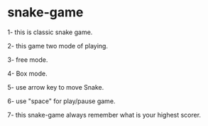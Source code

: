 # snake-game

1- this is classic snake game.

2- this game two mode of playing.

3- free mode.

4- Box mode.

5- use arrow key to move Snake.

6- use "space" for play/pause game.

7- this snake-game always remember what is your highest scorer.

